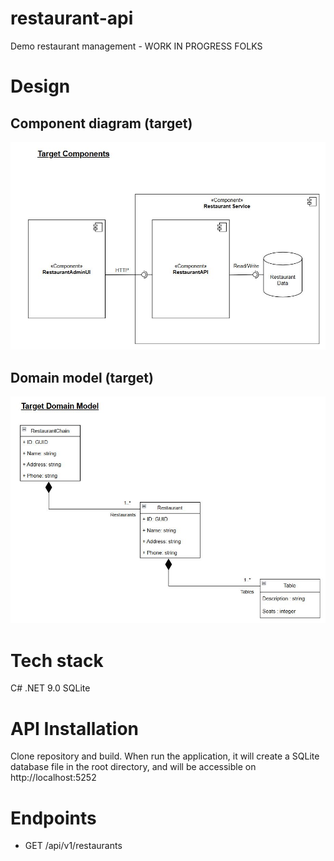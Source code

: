 # restaurant-api
Demo restaurant management - WORK IN PROGRESS FOLKS

# Design
## Component diagram (target)

<img src="https://github.com/GaryLloyd1963/restaurant-api/blob/main/images/ComponentDiagram.JPG" width="600">

## Domain model (target)

<img src="https://github.com/GaryLloyd1963/restaurant-api/blob/main/images/DomainModel.JPG" width="600">

# Tech stack
C# .NET 9.0
SQLite

# API Installation
Clone repository and build. When run the application, it will create a SQLite database file in the root directory,
and will be accessible on http://localhost:5252

# Endpoints
- GET /api/v1/restaurants
